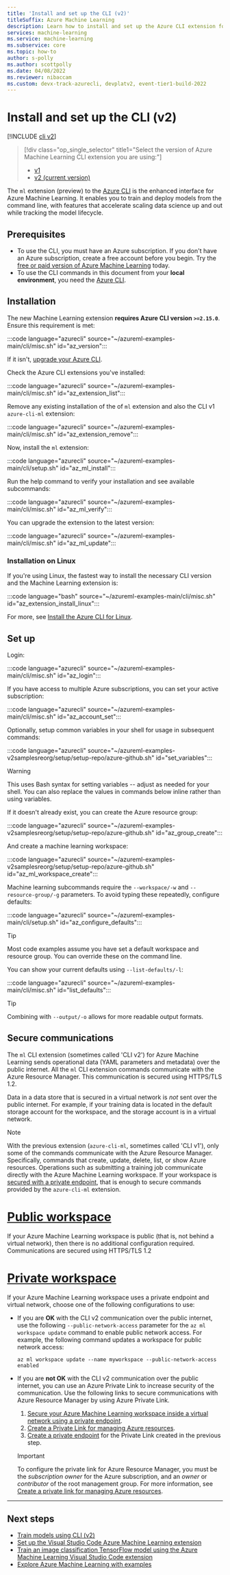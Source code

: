 ```yaml
---
title: 'Install and set up the CLI (v2)'
titleSuffix: Azure Machine Learning
description: Learn how to install and set up the Azure CLI extension for Machine Learning.
services: machine-learning
ms.service: machine-learning
ms.subservice: core
ms.topic: how-to
author: s-polly
ms.author: scottpolly
ms.date: 04/08/2022
ms.reviewer: nibaccam
ms.custom: devx-track-azurecli, devplatv2, event-tier1-build-2022
---
```


# Install and set up the CLI (v2)

[!INCLUDE [cli v2](../../includes/machine-learning-cli-v2.md)]


> [!div class="op_single_selector" title1="Select the version of Azure Machine Learning CLI extension you are using:"]
> * [v1](v1/reference-azure-machine-learning-cli.md)
> * [v2 (current version)](how-to-configure-cli.md)

The `ml` extension (preview) to the [Azure CLI](/cli/azure/) is the enhanced interface for Azure Machine Learning. It enables you to train and deploy models from the command line, with features that accelerate scaling data science up and out while tracking the model lifecycle.

## Prerequisites

- To use the CLI, you must have an Azure subscription. If you don't have an Azure subscription, create a free account before you begin. Try the [free or paid version of Azure Machine Learning](https://azure.microsoft.com/free/) today.
- To use the CLI commands in this document from your **local environment**, you need the [Azure CLI](/cli/azure/install-azure-cli).

## Installation

The new Machine Learning extension **requires Azure CLI version `>=2.15.0`**. Ensure this requirement is met:

:::code language="azurecli" source="~/azureml-examples-main/cli/misc.sh" id="az_version":::

If it isn't, [upgrade your Azure CLI](/cli/azure/update-azure-cli).

Check the Azure CLI extensions you've installed:

:::code language="azurecli" source="~/azureml-examples-main/cli/misc.sh" id="az_extension_list":::

Remove any existing installation of the of `ml` extension and also the CLI v1 `azure-cli-ml` extension:

:::code language="azurecli" source="~/azureml-examples-main/cli/misc.sh" id="az_extension_remove":::

Now, install the `ml` extension:

:::code language="azurecli" source="~/azureml-examples-main/cli/setup.sh" id="az_ml_install":::

Run the help command to verify your installation and see available subcommands:

:::code language="azurecli" source="~/azureml-examples-main/cli/misc.sh" id="az_ml_verify":::

You can upgrade the extension to the latest version:

:::code language="azurecli" source="~/azureml-examples-main/cli/misc.sh" id="az_ml_update":::

### Installation on Linux

If you're using Linux, the fastest way to install the necessary CLI version and the Machine Learning extension is:

:::code language="bash" source="~/azureml-examples-main/cli/misc.sh" id="az_extension_install_linux":::

For more, see [Install the Azure CLI for Linux](/cli/azure/install-azure-cli-linux).

## Set up

Login:

:::code language="azurecli" source="~/azureml-examples-main/cli/misc.sh" id="az_login":::

If you have access to multiple Azure subscriptions, you can set your active subscription:

:::code language="azurecli" source="~/azureml-examples-main/cli/misc.sh" id="az_account_set":::

Optionally, setup common variables in your shell for usage in subsequent commands:

:::code language="azurecli" source="~/azureml-examples-v2samplesreorg/setup/setup-repo/azure-github.sh" id="set_variables":::

> [!WARNING]
> This uses Bash syntax for setting variables -- adjust as needed for your shell. You can also replace the values in commands below inline rather than using variables.

If it doesn't already exist, you can create the Azure resource group:

:::code language="azurecli" source="~/azureml-examples-v2samplesreorg/setup/setup-repo/azure-github.sh" id="az_group_create":::

And create a machine learning workspace:

:::code language="azurecli" source="~/azureml-examples-v2samplesreorg/setup/setup-repo/azure-github.sh" id="az_ml_workspace_create":::

Machine learning subcommands require the `--workspace/-w` and `--resource-group/-g` parameters. To avoid typing these repeatedly, configure defaults:

:::code language="azurecli" source="~/azureml-examples-main/cli/setup.sh" id="az_configure_defaults":::

> [!TIP]
> Most code examples assume you have set a default workspace and resource group. You can override these on the command line.

You can show your current defaults using `--list-defaults/-l`:

:::code language="azurecli" source="~/azureml-examples-main/cli/misc.sh" id="list_defaults":::

> [!TIP]
> Combining with `--output/-o` allows for more readable output formats.

## Secure communications

The `ml` CLI extension (sometimes called 'CLI v2') for Azure Machine Learning sends operational data (YAML parameters and metadata) over the public internet. All the `ml` CLI extension commands communicate with the Azure Resource Manager. This communication is secured using HTTPS/TLS 1.2.

Data in a data store that is secured in a virtual network is _not_ sent over the public internet. For example, if your training data is located in the default storage account for the workspace, and the storage account is in a virtual network.

> [!NOTE]
> With the previous extension (`azure-cli-ml`, sometimes called 'CLI v1'), only some of the commands communicate with the Azure Resource Manager. Specifically, commands that create, update, delete, list, or show Azure resources. Operations such as submitting a training job communicate directly with the Azure Machine Learning workspace. If your workspace is [secured with a private endpoint](how-to-configure-private-link.md), that is enough to secure commands provided by the `azure-cli-ml` extension.

# [Public workspace](#tab/public)

If your Azure Machine Learning workspace is public (that is, not behind a virtual network), then there is no additional configuration required. Communications are secured using HTTPS/TLS 1.2

# [Private workspace](#tab/private)

If your Azure Machine Learning workspace uses a private endpoint and virtual network, choose one of the following configurations to use:

* If you are __OK__ with the CLI v2 communication over the public internet, use the following `--public-network-access` parameter for the `az ml workspace update` command to enable public network access. For example, the following command updates a workspace for public network access:

    ```azurecli
    az ml workspace update --name myworkspace --public-network-access enabled
    ```

* If you are __not OK__ with the CLI v2 communication over the public internet, you can use an Azure Private Link to increase security of the communication. Use the following links to secure communications with Azure Resource Manager by using Azure Private Link.

    1. [Secure your Azure Machine Learning workspace inside a virtual network using a private endpoint](how-to-configure-private-link.md).
    2. [Create a Private Link for managing Azure resources](../azure-resource-manager/management/create-private-link-access-portal.md). 
    3. [Create a private endpoint](../azure-resource-manager/management/create-private-link-access-portal.md#create-private-endpoint) for the Private Link created in the previous step.

    > [!IMPORTANT]
    > To configure the private link for Azure Resource Manager, you must be the _subscription owner_ for the Azure subscription, and an _owner_ or _contributor_ of the root management group. For more information, see [Create a private link for managing Azure resources](../azure-resource-manager/management/create-private-link-access-portal.md).

---

## Next steps

- [Train models using CLI (v2)](how-to-train-cli.md)
- [Set up the Visual Studio Code Azure Machine Learning extension](how-to-setup-vs-code.md)
- [Train an image classification TensorFlow model using the Azure Machine Learning Visual Studio Code extension](tutorial-train-deploy-image-classification-model-vscode.md)
- [Explore Azure Machine Learning with examples](samples-notebooks.md)
